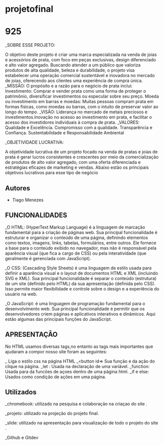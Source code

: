 # projetofinal

# 925

_SOBRE ESSE PROJETO:

O objetivo deste projeto é criar uma marca especializada na venda de joias e acessórios de prata, com foco em peças exclusivas, design diferenciado e alto valor agregado. Buscando atender a um público que valoriza produtos de alta qualidade, beleza e durabilidade, o projeto visa estabelecer uma operação comercial sustentável e inovadora no mercado de joias, oferecendo aos clientes uma experiência de compra única. 
_MISSÃO:
O propósito e a razão para o negócio de prata inclui:
Investimento: Comprar e vender prata como uma forma de proteger o patrimônio, diversificar investimentos ou especular sobre seu preço.
Moeda ou investimento em barras e moedas: Muitas pessoas compram prata em formas físicas, como moedas ou barras, com o intuito de preservar valor ao longo do tempo.
_VISÃO:
Liderança no mercado de metais preciosos e investimentos.Inovação no acesso ao investimento em prata, e facilitar o acesso dos investidores individuais à compra de prata.
_VALORES:
Qualidade e Excelência.
Compromisso com a qualidade.
Transparência e Confiança.
Sustentabilidade e Responsabilidade Ambiental

_OBJETIVIDADE LUCRATIVA:

A objetividade lucrativa de um projeto focado na venda de pratas e joias de prata é gerar lucros consistentes e crescentes por meio da comercialização de produtos de alto valor agregado, com uma oferta diferenciada e estratégias eficazes de marketing e vendas. Abaixo estão os principais objetivos lucrativos para esse tipo de negócio


## Autores

- Tiago Menezes


## FUNCIONALIDADES 

_O HTML: (HyperText Markup Language) é a linguagem de marcação fundamental para a criação de páginas web. Sua principal funcionalidade é estruturar e organizar o conteúdo de uma página, definindo elementos como textos, imagens, links, tabelas, formulários, entre outros. Ele fornece a base para o conteúdo exibido no navegador, mas não é responsável pela aparência visual (que fica a cargo de CSS) ou pela interatividade (que geralmente é gerenciada com JavaScript).

 _O CSS: (Cascading Style Sheets) é uma linguagem de estilo usada para definir a aparência visual e o layout de documentos HTML e XML (incluindo SVG e XML). Sua principal funcionalidade é separar o conteúdo (estrutura) de um site (definido pelo HTML) da sua apresentação (definida pelo CSS). Isso permite maior flexibilidade e controle sobre o design e a experiência do usuário na web.

 _O JavaScript: é uma linguagem de programação fundamental para o desenvolvimento web. Sua principal funcionalidade é permitir que os desenvolvedores criem páginas e aplicativos interativos e dinâmicos. Aqui estão algumas das principais funções do JavaScript.


## APRESENTAÇÂO

No HTML usamos diversas tags,no entanto as tags mais importantes que ajudaram a compor nosso site foram as seguintes:

_ <link rel="stylesheet" href="css/estilo.css">
Liga o estilo css na página HTML
_<button id=>
Sua função e da ação do clique na página.
_let :
Usada na declaração de uma variável.
_function:
Usada para da funcões de açoes dentro de uma página html.
_if e else:
Usados como condição de ações em uma página.
## Utilizados 

_chromebook: utilizado na pesquisa e colaboração na criaçao do site .

_projeto: utilizado na projeção do projeto final.

_slide: utilizado na apresentação para visualização de todo o projeto do site .

 _Github e Gitdev
